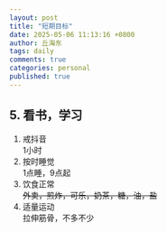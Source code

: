 ```yaml
---
layout: post
title: "短期目标"
date: 2025-05-06 11:13:16 +0800
author: 丘海东 
tags: daily
comments: true
categories: personal
published: true
---
```

## 5. 看书，学习  

1. 戒抖音  
	1小时	
2. 按时睡觉  
	1点睡，9点起	
3. 饮食正常  
	~~外卖，煎炸，可乐，奶茶，糖，油，盐~~
4. 适量运动  
	拉伸筋骨，不多不少
